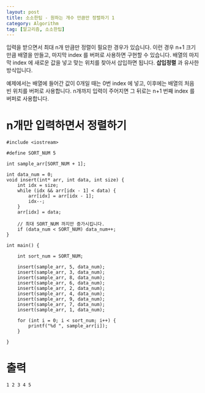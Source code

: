 ```yaml
---
layout: post
title: 소소한팁 - 원하는 개수 만큼만 정렬하기 1
category: Algorithm
tag: [알고리즘, 소소한팁]
---
```


입력을 받으면서 최대 n개 만큼만 정렬이 필요한 경우가 있습니다. 이런 경우 n+1 크기 만큼 배열을 만들고, 마지막 index 를 버퍼로 사용하면 구현할 수 있습니다. 배열의 마지막 index 에 새로운 값을 넣고 맞는 위치를 찾아서 삽입하면 됩니다. **삽입정렬** 과 유사한 방식입니다.

<div class="message">
예제에서는 배열에 들어간 값이 0개일 때는 0번 index 에 넣고, 이후에는 배열의 처음 빈 위치를 버퍼로 사용합니다. n개까지 입력이 주어지면 그 뒤로는 n+1 번째 index 를 버퍼로 사용합니다.
</div>

# n개만 입력하면서 정렬하기
```
#include <iostream>

#define SORT_NUM 5

int sample_arr[SORT_NUM + 1];

int data_num = 0;
void insert(int* arr, int data, int size) {
	int idx = size;
	while (idx && arr[idx - 1] < data) {
		arr[idx] = arr[idx - 1];
		idx--;
	}
	arr[idx] = data;

	// 최대 SORT_NUM 까지만 증가시킵니다.
	if (data_num < SORT_NUM) data_num++;
}

int main() {

	int sort_num = SORT_NUM;

	insert(sample_arr, 5, data_num);
	insert(sample_arr, 3, data_num);
	insert(sample_arr, 8, data_num);
	insert(sample_arr, 6, data_num);
	insert(sample_arr, 2, data_num);
	insert(sample_arr, 4, data_num);
	insert(sample_arr, 9, data_num);
	insert(sample_arr, 7, data_num);
	insert(sample_arr, 1, data_num);

	for (int i = 0; i < sort_num; i++) {
		printf("%d ", sample_arr[i]);
	}

}
```

# 출력
```
1 2 3 4 5
```